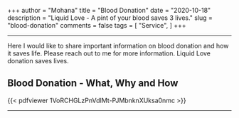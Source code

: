 +++
author = "Mohana"
title = "Blood Donation"
date = "2020-10-18"
description = "Liquid Love - A pint of your blood saves 3 lives."
slug = "blood-donation"
comments = false
tags = [
    "Service",
]
+++

---

Here I would like to share important information on blood donation and how it saves life. Please reach out to me for more information. Liquid Love donation saves lives.

## Blood Donation - What, Why and How

{{< pdfviewer 1VoRCHGLzPnVdIMt-PJMbnknXUksa0nmc >}}

---